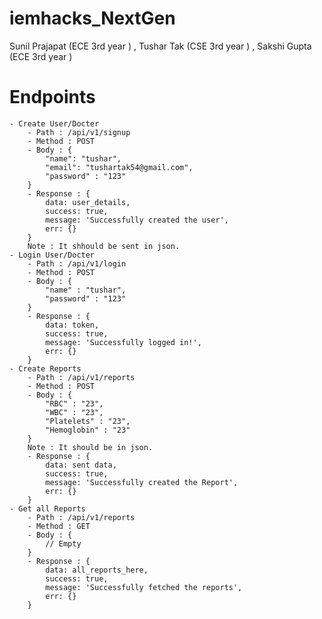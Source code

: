# iemhacks_NextGen
Sunil Prajapat (ECE 3rd year )  , Tushar Tak  (CSE 3rd year ) , Sakshi Gupta (ECE 3rd year )

# Endpoints
    - Create User/Docter
        - Path : /api/v1/signup
        - Method : POST
        - Body : {
            "name": "tushar",
            "email": "tushartak54@gmail.com",
            "password" : "123"
        }
        - Response : {
            data: user_details,
            success: true,
            message: 'Successfully created the user',
            err: {}
        }
        Note : It shhould be sent in json.
    - Login User/Docter
        - Path : /api/v1/login
        - Method : POST
        - Body : {
            "name" : "tushar",
            "password" : "123"
        }
        - Response : {
            data: token,
            success: true,
            message: 'Successfully logged in!',
            err: {}
        }
    - Create Reports
        - Path : /api/v1/reports
        - Method : POST
        - Body : {
            "RBC" : "23",
            "WBC" : "23",
            "Platelets" : "23",
            "Hemoglobin" : "23"
        }
        Note : It should be in json.
        - Response : {
            data: sent data,
            success: true,
            message: 'Successfully created the Report',
            err: {}
        }
    - Get all Reports
        - Path : /api/v1/reports
        - Method : GET
        - Body : {
            // Empty
        }
        - Response : {
            data: all_reports_here,
            success: true,
            message: 'Successfully fetched the reports',
            err: {}
        }
